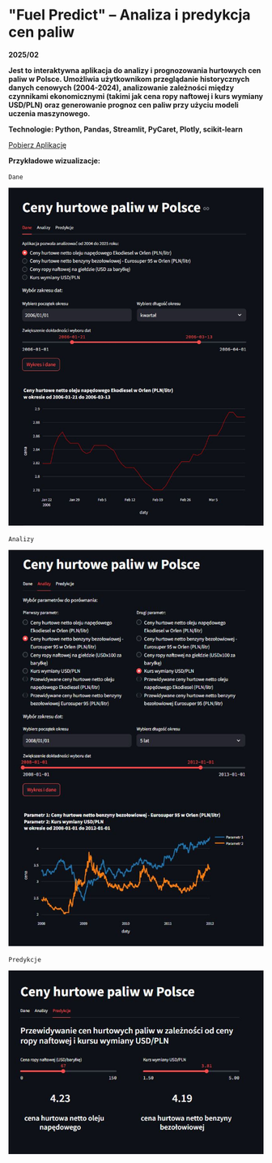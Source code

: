 # **"Fuel Predict" – Analiza i predykcja cen paliw**
**2025/02**  

**Jest to interaktywna aplikacja do analizy i prognozowania hurtowych cen paliw w Polsce. Umożliwia użytkownikom przeglądanie historycznych danych cenowych (2004-2024), analizowanie zależności między czynnikami ekonomicznymi (takimi jak cena ropy naftowej i kurs wymiany USD/PLN) oraz generowanie prognoz cen paliw przy użyciu modeli uczenia maszynowego.**

**Technologie: Python, Pandas, Streamlit, PyCaret, Plotly, scikit-learn**

<a href="app.py" download class="md-button md-button--primary">Pobierz Aplikację</a>

**Przykładowe wizualizacje:**  

`Dane`

![Dane](Dane.JPG)

`Analizy`

![Analizy](Analizy.JPG)

`Predykcje`

![Predykcje](Predykcje.JPG)